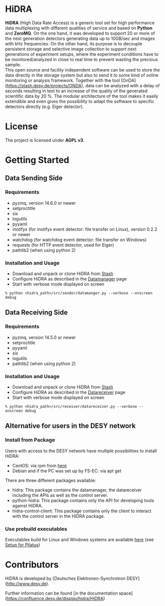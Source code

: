 # HiDRA

__HiDRA__ (High Data Rate Access) is a generic tool set for high performance data multiplexing with different qualities of service and based on __Python__ and __ZeroMQ__.
On the one hand, it was developed to support 20 or more of the next generation detectors generating data up to 10GB/sec and images with kHz frequencies.
On the other hand, its purpose is to decouple persistent storage and selective image collection to support next generations of experiment setups, where the experiment conditions have to be monitored/analyzed in close to real time to prevent wasting the precious sample. <br />
This open source and facility independent software can be used to store the data directly in the storage system but also to send it to some kind of online monitoring or analysis framework.
Together with the tool [OnDA] (https://stash.desy.de/projects/ONDA), data can be analyzed with a delay of seconds resulting in test to an increase of the quality of the generated scientific data by 20 %.
The modular architecture of the tool makes it easily extendible and even gives the possibility to adapt the software to specific detectors directly (e.g. Eiger detector).

# License

The project is licensed under __AGPL v3__.

# Getting Started

## Data Sending Side

### Requirements
* pyzmq, version 14.6.0 or newer
* setproctitle
* six
* logutils
* pyyaml
* inotifyx (for inotifyx event detector: file transfer on Linux), version 0.2.2 or newer
* watchdog (for watchdog event detector: file transfer on Windows)
* requests (for HTTP event detector, used for Eiger)
* pathlib2 (when using python 2)

### Installation and Usage
* Download and unpack or clone HiDRA from [Stash](https://stash.desy.de/projects/HIDRA/repos/hidra/browse)
* Configure HiDRA as described in the [Datamanager](https://confluence.desy.de/display/hidra/Datamanager) page
* Start with verbose mode displayed on screen
```
% python <hidra_path>/src/sender/datamanger.py --verbose --onscreen debug
```

## Data Receiving Side

### Requirements
* pyzmq, version 14.5.0 or newer
* setproctitle
* pyyaml
* six
* logutils
* pathlib2 (when using python 2)

### Installation and Usage
* Download and unpack or clone HiDRA from [Stash](https://stash.desy.de/projects/HIDRA/repos/hidra/browse)
* Configure HiDRA as described in the [Datareceiver](https://confluence.desy.de/display/hidra/Datareceiver) page
* Start with verbose mode displayed on screen
```
% python <hidra_path>/src/receiver/datareceiver.py --verbose --onscreen debug
```

## Alternative for users in the DESY network

### Install from Package

Users with access to the DESY network have multiple possibilities to install HiDRA:
* CentOS: via rpm from [here](http://nims.desy.de/extra/hidra/)
* Debian and if the PC was set up by FS-EC: via apt get

There are three different packages available:
* hidra: This package contains the datamanager, the datareceiver including the APIs as well as the control server.
* python-hidra: This package contains only the API for developing tools against HiDRA.
* hidra-control-client: This package contains only the client to interact with the control server in the HIDRA package.

### Use prebuild executables

Executables build for Linux and Windows systems are available [here](http://nims.desy.de/extra/hidra/freeze/) (see [Setup for Pilatus](https://confluence.desy.de/display/hidra/Pilatus))

# Contributors

HiDRA is developed by [Deutsches Elektronen-Synchrotron DESY] (http://www.desy.de).

Further information can be found [in the documentation space] (https://confluence.desy.de/display/hidra/HiDRA)
